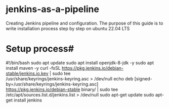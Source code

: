 # jenkins-as-a-pipeline
Creating Jenkins pipeline and configuration.
The purpose of this guide is to write installation process step by step on ubuntu 22.04 LTS

# Setup process#
#!/bin/bash
sudo apt update
sudo apt install openjdk-8-jdk -y
sudo apt install maven -y 
curl -fsSL https://pkg.jenkins.io/debian-stable/jenkins.io.key | sudo tee \
  /usr/share/keyrings/jenkins-keyring.asc > /dev/null
echo deb [signed-by=/usr/share/keyrings/jenkins-keyring.asc] \
  https://pkg.jenkins.io/debian-stable binary/ | sudo tee \
  /etc/apt/sources.list.d/jenkins.list > /dev/null
sudo apt-get update
sudo apt-get install jenkins
